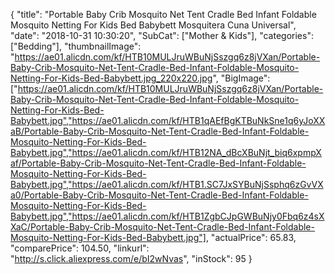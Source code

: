 {
	"title": "Portable Baby Crib Mosquito Net Tent Cradle Bed Infant Foldable Mosquito Netting For Kids Bed Babybett Mosquitera Cuna Universal",
	"date": "2018-10-31 10:30:20",
	"SubCat": ["Mother & Kids"],
	"categories": ["Bedding"],
	"thumbnailImage": "https://ae01.alicdn.com/kf/HTB10MULJruWBuNjSszgq6z8jVXan/Portable-Baby-Crib-Mosquito-Net-Tent-Cradle-Bed-Infant-Foldable-Mosquito-Netting-For-Kids-Bed-Babybett.jpg_220x220.jpg",
	"BigImage": ["https://ae01.alicdn.com/kf/HTB10MULJruWBuNjSszgq6z8jVXan/Portable-Baby-Crib-Mosquito-Net-Tent-Cradle-Bed-Infant-Foldable-Mosquito-Netting-For-Kids-Bed-Babybett.jpg","https://ae01.alicdn.com/kf/HTB1qAEfBgKTBuNkSne1q6yJoXXaB/Portable-Baby-Crib-Mosquito-Net-Tent-Cradle-Bed-Infant-Foldable-Mosquito-Netting-For-Kids-Bed-Babybett.jpg","https://ae01.alicdn.com/kf/HTB12NA_dBcXBuNjt_biq6xpmpXaf/Portable-Baby-Crib-Mosquito-Net-Tent-Cradle-Bed-Infant-Foldable-Mosquito-Netting-For-Kids-Bed-Babybett.jpg","https://ae01.alicdn.com/kf/HTB1.SC7JxSYBuNjSsphq6zGvVXa0/Portable-Baby-Crib-Mosquito-Net-Tent-Cradle-Bed-Infant-Foldable-Mosquito-Netting-For-Kids-Bed-Babybett.jpg","https://ae01.alicdn.com/kf/HTB1ZgbCJpGWBuNjy0Fbq6z4sXXaC/Portable-Baby-Crib-Mosquito-Net-Tent-Cradle-Bed-Infant-Foldable-Mosquito-Netting-For-Kids-Bed-Babybett.jpg"],
	"actualPrice": 65.83,
	"comparePrice": 104.50,
	"linkurl": "http://s.click.aliexpress.com/e/bI2wNvas",
	"inStock": 95
}
